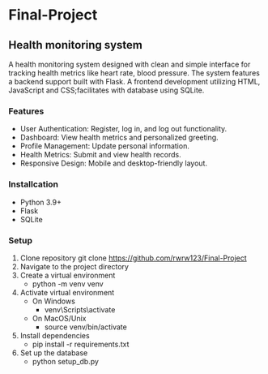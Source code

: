 # Final-Project
## Health monitoring system
  A health monitoring system designed with clean and simple interface for tracking health metrics like heart rate, blood pressure. The system features a backend support built with Flask. A frontend development utilizing HTML, JavaScript and CSS;facilitates with database using SQLite.

### Features
- User Authentication: Register, log in, and log out functionality.
- Dashboard: View health metrics and personalized greeting.
- Profile Management: Update personal information.
- Health Metrics: Submit and view health records.
- Responsive Design: Mobile and desktop-friendly layout.

### Installcation
- Python 3.9+
- Flask
- SQLite
  
### Setup
1. Clone repository
   git clone https://github.com/rwrw123/Final-Project
2. Navigate to the project directory
3. Create a virtual environment
   - python -m venv venv
4. Activate virtual environment
   - On Windows
       - venv\Scripts\activate
   - On MacOS/Unix
       - source venv/bin/activate
5. Install dependencies
   - pip install -r requirements.txt
6. Set up the database
   - python setup_db.py
   
